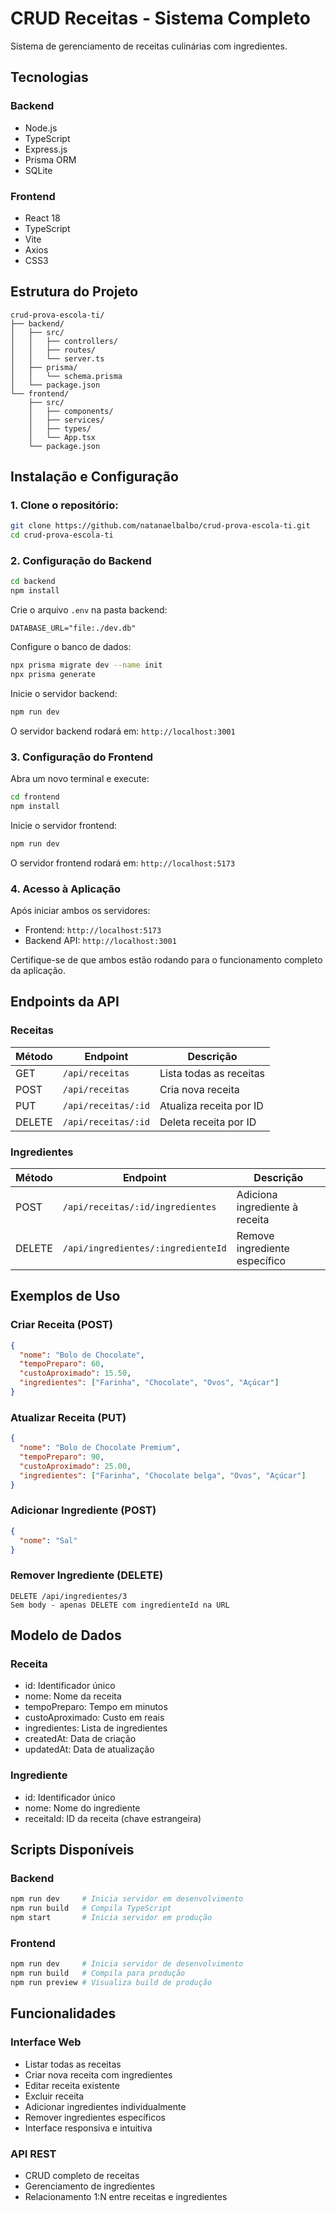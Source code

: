 # CRUD Receitas - Sistema Completo

Sistema de gerenciamento de receitas culinárias com ingredientes.

## Tecnologias

### Backend
- Node.js
- TypeScript
- Express.js
- Prisma ORM
- SQLite

### Frontend
- React 18
- TypeScript
- Vite
- Axios
- CSS3

## Estrutura do Projeto

```
crud-prova-escola-ti/
├── backend/
│   ├── src/
│   │   ├── controllers/
│   │   ├── routes/
│   │   └── server.ts
│   ├── prisma/
│   │   └── schema.prisma
│   └── package.json
└── frontend/
    ├── src/
    │   ├── components/
    │   ├── services/
    │   ├── types/
    │   └── App.tsx
    └── package.json
```

## Instalação e Configuração

### 1. Clone o repositório:
```bash
git clone https://github.com/natanaelbalbo/crud-prova-escola-ti.git
cd crud-prova-escola-ti
```

### 2. Configuração do Backend

```bash
cd backend
npm install
```

Crie o arquivo `.env` na pasta backend:
```env
DATABASE_URL="file:./dev.db"
```

Configure o banco de dados:
```bash
npx prisma migrate dev --name init
npx prisma generate
```

Inicie o servidor backend:
```bash
npm run dev
```

O servidor backend rodará em: `http://localhost:3001`

### 3. Configuração do Frontend

Abra um novo terminal e execute:

```bash
cd frontend
npm install
```

Inicie o servidor frontend:
```bash
npm run dev
```

O servidor frontend rodará em: `http://localhost:5173`

### 4. Acesso à Aplicação

Após iniciar ambos os servidores:
- Frontend: `http://localhost:5173`
- Backend API: `http://localhost:3001`

Certifique-se de que ambos estão rodando para o funcionamento completo da aplicação.

## Endpoints da API

### Receitas

| Método | Endpoint | Descrição |
|--------|----------|-----------|
| GET | `/api/receitas` | Lista todas as receitas |
| POST | `/api/receitas` | Cria nova receita |
| PUT | `/api/receitas/:id` | Atualiza receita por ID |
| DELETE | `/api/receitas/:id` | Deleta receita por ID |

### Ingredientes

| Método | Endpoint | Descrição |
|--------|----------|-----------|
| POST | `/api/receitas/:id/ingredientes` | Adiciona ingrediente à receita |
| DELETE | `/api/ingredientes/:ingredienteId` | Remove ingrediente específico |

## Exemplos de Uso

### Criar Receita (POST)
```json
{
  "nome": "Bolo de Chocolate",
  "tempoPreparo": 60,
  "custoAproximado": 15.50,
  "ingredientes": ["Farinha", "Chocolate", "Ovos", "Açúcar"]
}
```

### Atualizar Receita (PUT)
```json
{
  "nome": "Bolo de Chocolate Premium",
  "tempoPreparo": 90,
  "custoAproximado": 25.00,
  "ingredientes": ["Farinha", "Chocolate belga", "Ovos", "Açúcar"]
}
```

### Adicionar Ingrediente (POST)
```json
{
  "nome": "Sal"
}
```

### Remover Ingrediente (DELETE)
```
DELETE /api/ingredientes/3
Sem body - apenas DELETE com ingredienteId na URL
```

## Modelo de Dados

### Receita
- id: Identificador único
- nome: Nome da receita
- tempoPreparo: Tempo em minutos
- custoAproximado: Custo em reais
- ingredientes: Lista de ingredientes
- createdAt: Data de criação
- updatedAt: Data de atualização

### Ingrediente
- id: Identificador único
- nome: Nome do ingrediente
- receitaId: ID da receita (chave estrangeira)

## Scripts Disponíveis

### Backend
```bash
npm run dev     # Inicia servidor em desenvolvimento
npm run build   # Compila TypeScript
npm start       # Inicia servidor em produção
```

### Frontend
```bash
npm run dev     # Inicia servidor de desenvolvimento
npm run build   # Compila para produção
npm run preview # Visualiza build de produção
```

## Funcionalidades

### Interface Web
- Listar todas as receitas
- Criar nova receita com ingredientes
- Editar receita existente
- Excluir receita
- Adicionar ingredientes individualmente
- Remover ingredientes específicos
- Interface responsiva e intuitiva

### API REST
- CRUD completo de receitas
- Gerenciamento de ingredientes
- Relacionamento 1:N entre receitas e ingredientes
